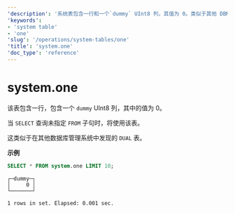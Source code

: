 ```yaml
---
'description': '系统表包含一行和一个`dummy` UInt8 列，其值为 0。类似于其他 DBMS 中的 `DUAL` 表。'
'keywords':
- 'system table'
- 'one'
'slug': '/operations/system-tables/one'
'title': 'system.one'
'doc_type': 'reference'
---
```



# system.one

该表包含一行，包含一个 `dummy` UInt8 列，其中的值为 0。

当 `SELECT` 查询未指定 `FROM` 子句时，将使用该表。

这类似于在其他数据库管理系统中发现的 `DUAL` 表。

**示例**

```sql
SELECT * FROM system.one LIMIT 10;
```

```response
┌─dummy─┐
│     0 │
└───────┘

1 rows in set. Elapsed: 0.001 sec.
```
